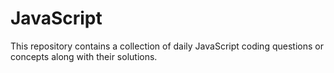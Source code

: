 # JavaScript

This repository contains a collection of daily JavaScript coding questions or concepts along with their solutions.
